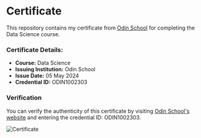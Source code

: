 # Certificate

This repository contains my certificate from [Odin School](https://www.odinschool.com/) for completing the Data Science course.

### Certificate Details:
- **Course:** Data Science
- **Issuing Institution:** Odin School
- **Issue Date:** 05 May 2024
- **Credential ID:** ODIN1002303

### Verification
You can verify the authenticity of this certificate by visiting [Odin School's website](https://go.odinschool.com/verify-certificate) and entering the credential ID: ODIN1002303.

![Certificate](certificate.png)
